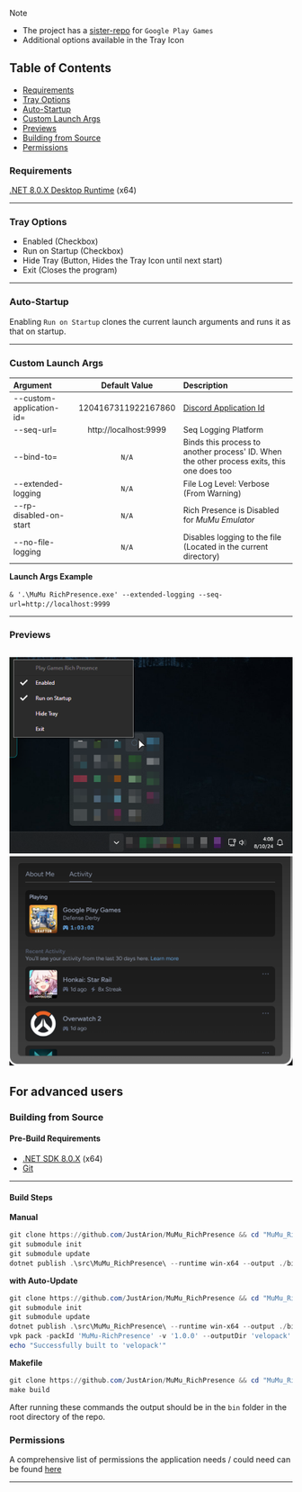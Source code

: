 > [!NOTE]
> - The project has a [sister-repo](https://github.com/JustArion/PlayGames_RichPresence) for `Google Play Games`
> - Additional options available in the Tray Icon

## Table of Contents
- [Requirements](#requirements)
- [Tray Options](#tray-options)
- [Auto-Startup](#auto-startup)
- [Custom Launch Args](#custom-launch-args)
- [Previews](#previews)
- [Building from Source](#building-from-source)
- [Permissions](#permissions)

### Requirements
[.NET 8.0.X Desktop Runtime](https://dotnet.microsoft.com/en-us/download/dotnet/8.0) (x64)

---
### Tray Options

- Enabled (Checkbox)
- Run on Startup (Checkbox)
- Hide Tray (Button, Hides the Tray Icon until next start)
- Exit (Closes the program)

---
### Auto-Startup

Enabling `Run on Startup` clones the current launch arguments and runs it as that on startup.

---
### Custom Launch Args

| Argument                 |     Default Value     | Description                                                                                |
|:-------------------------|:---------------------:|:-------------------------------------------------------------------------------------------|
| --custom-application-id= |  1204167311922167860  | [Discord Application Id](https://discord.com/developers/applications)                      |
| --seq-url=               | http://localhost:9999 | Seq Logging Platform                                                                       |
| --bind-to=               |         `N/A`         | Binds this process to another process' ID. When the other process exits, this one does too |
| --extended-logging       |         `N/A`         | File Log Level: Verbose (From Warning)                                                     |
| --rp-disabled-on-start   |         `N/A`         | Rich Presence is Disabled for *MuMu Emulator*                                              |
| --no-file-logging        |         `N/A`         | Disables logging to the file (Located in the current directory)                            |

**Launch Args Example**

`& '.\MuMu RichPresence.exe' --extended-logging --seq-url=http://localhost:9999`

---
### Previews
![context-menu-preview](images/TrayContextMenuPreview.png)
![rich-presence-preview](images/RichPresencePreview.png)
---

## For advanced users

### Building from Source

#### Pre-Build Requirements

- [.NET SDK 8.0.X](https://dotnet.microsoft.com/en-us/download/dotnet/8.0) (x64)<br>
- [Git](https://git-scm.com/downloads)

---
#### Build Steps

**Manual**
```ps1
git clone https://github.com/JustArion/MuMu_RichPresence && cd "MuMu_RichPresence"
git submodule init
git submodule update
dotnet publish .\src\MuMu_RichPresence\ --runtime win-x64 --output ./bin/
```

**with Auto-Update**
```ps1
git clone https://github.com/JustArion/MuMu_RichPresence && cd "MuMu_RichPresence"
git submodule init
git submodule update
dotnet publish .\src\MuMu_RichPresence\ --runtime win-x64 --output ./bin/
vpk pack -packId 'MuMu-RichPresence' -v '1.0.0' --outputDir 'velopack' --mainExe 'MuMu RichPresence Standalone.exe' --packDir 'bin'
echo "Successfully built to 'velopack'"
```

**Makefile**
```ps1
git clone https://github.com/JustArion/MuMu_RichPresence && cd "MuMu_RichPresence"
make build
```

After running these commands the output should be in the `bin` folder in the root directory of the repo.

### Permissions

A comprehensive list of permissions the application needs / could need can be found [here](permissions.md)

---

